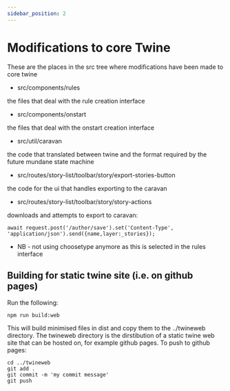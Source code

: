 ```yaml
---
sidebar_position: 2
---
```


# Modifications to core Twine

These are the places in the src tree where modifications have been made to core twine

* src/components/rules 

the files that deal with the rule creation interface

* src/components/onstart 

the files that deal with the onstart creation interface

* src/util/caravan 

the code that translated between twine and the format required by the future mundane state machine

* src/routes/story-list/toolbar/story/export-stories-button 

the code for the ui that handles exporting to the caravan

* src/routes/story-list/toolbar/story/story-actions

downloads and attempts to export to caravan: 
            
```await request.post('/author/save').set('Content-Type', 'application/json').send({name,layer:_stories});```

* NB - not using choosetype anymore as this is selected in the rules interface 

## Building for static twine site (i.e. on github pages)

Run the following:

```
npm run build:web
```

This will build minimised files in dist and copy them to the ../twineweb directory.  The twineweb directory is the dirstibution of a static twine web site that can be hosted on, for example github pages.  To push to github pages:

```
cd ../twineweb
git add .
git commit -m 'my commit message'
git push
```